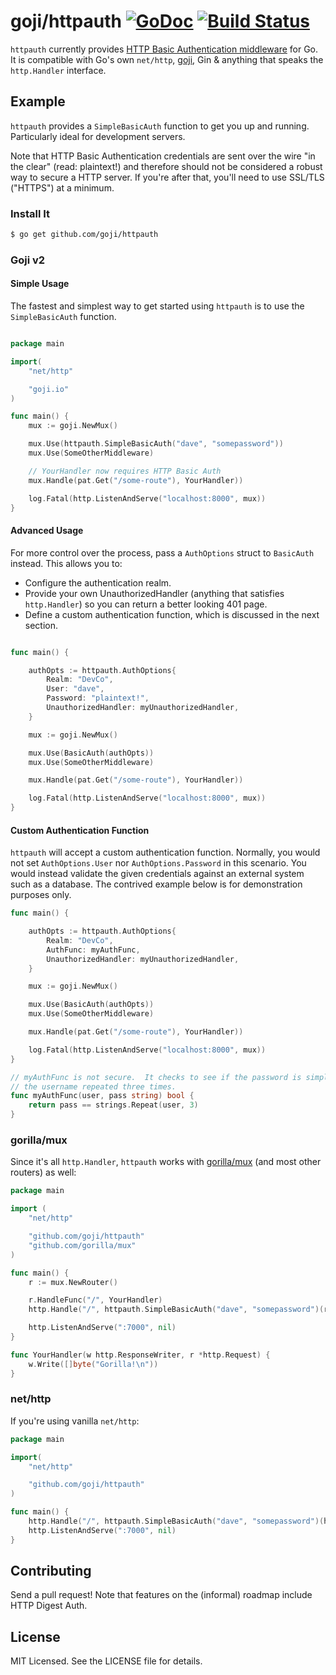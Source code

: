 # goji/httpauth [![GoDoc](https://godoc.org/github.com/goji/httpauth?status.svg)](https://godoc.org/github.com/goji/httpauth) [![Build Status](https://travis-ci.org/goji/httpauth.svg)](https://travis-ci.org/goji/httpauth)

`httpauth` currently provides [HTTP Basic Authentication middleware](http://tools.ietf.org/html/rfc2617) for Go. It is compatible with Go's own `net/http`, [goji](https://goji.io), Gin & anything that speaks the `http.Handler` interface.

## Example

`httpauth` provides a `SimpleBasicAuth` function to get you up and running. Particularly ideal for development servers.

Note that HTTP Basic Authentication credentials are sent over the wire "in the clear" (read: plaintext!) and therefore should not be considered a robust way to secure a HTTP server. If you're after that, you'll need to use SSL/TLS ("HTTPS") at a minimum.

### Install It

```sh
$ go get github.com/goji/httpauth
```

### Goji v2

#### Simple Usage

The fastest and simplest way to get started using `httpauth` is to use the
`SimpleBasicAuth` function.

```go

package main

import(
    "net/http"

    "goji.io"
)

func main() {
    mux := goji.NewMux()

    mux.Use(httpauth.SimpleBasicAuth("dave", "somepassword"))
    mux.Use(SomeOtherMiddleware)

    // YourHandler now requires HTTP Basic Auth
    mux.Handle(pat.Get("/some-route"), YourHandler))

    log.Fatal(http.ListenAndServe("localhost:8000", mux))
}
```

#### Advanced Usage

For more control over the process, pass a `AuthOptions` struct to `BasicAuth` instead. This allows you to:

* Configure the authentication realm.
* Provide your own UnauthorizedHandler (anything that satisfies `http.Handler`) so you can return a better looking 401 page.
* Define a custom authentication function, which is discussed in the next section.

```go

func main() {

    authOpts := httpauth.AuthOptions{
        Realm: "DevCo",
        User: "dave",
        Password: "plaintext!",
        UnauthorizedHandler: myUnauthorizedHandler,
    }

    mux := goji.NewMux()

    mux.Use(BasicAuth(authOpts))
    mux.Use(SomeOtherMiddleware)

    mux.Handle(pat.Get("/some-route"), YourHandler))

    log.Fatal(http.ListenAndServe("localhost:8000", mux))
}
```

#### Custom Authentication Function

`httpauth` will accept a custom authentication function.
Normally, you would not set `AuthOptions.User` nor `AuthOptions.Password` in this scenario.
You would instead validate the given credentials against an external system such as a database.
The contrived example below is for demonstration purposes only.

```go
func main() {

    authOpts := httpauth.AuthOptions{
        Realm: "DevCo",
        AuthFunc: myAuthFunc,
        UnauthorizedHandler: myUnauthorizedHandler,
    }

    mux := goji.NewMux()

    mux.Use(BasicAuth(authOpts))
    mux.Use(SomeOtherMiddleware)

    mux.Handle(pat.Get("/some-route"), YourHandler))

    log.Fatal(http.ListenAndServe("localhost:8000", mux))
}

// myAuthFunc is not secure.  It checks to see if the password is simply
// the username repeated three times.
func myAuthFunc(user, pass string) bool {
    return pass == strings.Repeat(user, 3)
}
```

### gorilla/mux

Since it's all `http.Handler`, `httpauth` works with [gorilla/mux](https://github.com/gorilla/mux) (and most other routers) as well:

```go
package main

import (
	"net/http"

	"github.com/goji/httpauth"
	"github.com/gorilla/mux"
)

func main() {
	r := mux.NewRouter()

	r.HandleFunc("/", YourHandler)
	http.Handle("/", httpauth.SimpleBasicAuth("dave", "somepassword")(r))

	http.ListenAndServe(":7000", nil)
}

func YourHandler(w http.ResponseWriter, r *http.Request) {
	w.Write([]byte("Gorilla!\n"))
}
```

### net/http

If you're using vanilla `net/http`:

```go
package main

import(
	"net/http"

	"github.com/goji/httpauth"
)

func main() {
	http.Handle("/", httpauth.SimpleBasicAuth("dave", "somepassword")(http.HandlerFunc(YourHandler)))
	http.ListenAndServe(":7000", nil)
}
```

## Contributing

Send a pull request! Note that features on the (informal) roadmap include HTTP Digest Auth.

## License

MIT Licensed. See the LICENSE file for details.
